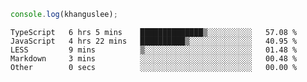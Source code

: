 ```js
console.log(khanguslee);
```

<!--START_SECTION:waka-->

```text
TypeScript   6 hrs 5 mins    ██████████████▒░░░░░░░░░░   57.08 %
JavaScript   4 hrs 22 mins   ██████████▒░░░░░░░░░░░░░░   40.95 %
LESS         9 mins          ▒░░░░░░░░░░░░░░░░░░░░░░░░   01.48 %
Markdown     3 mins          ░░░░░░░░░░░░░░░░░░░░░░░░░   00.48 %
Other        0 secs          ░░░░░░░░░░░░░░░░░░░░░░░░░   00.00 %
```

<!--END_SECTION:waka-->

<!--
**khanguslee/khanguslee** is a ✨ _special_ ✨ repository because its `README.md` (this file) appears on your GitHub profile.

Here are some ideas to get you started:

- 🔭 I’m currently working on ...
- 🌱 I’m currently learning ...
- 👯 I’m looking to collaborate on ...
- 🤔 I’m looking for help with ...
- 💬 Ask me about ...
- 📫 How to reach me: ...
- 😄 Pronouns: ...
- ⚡ Fun fact: ...
-->
